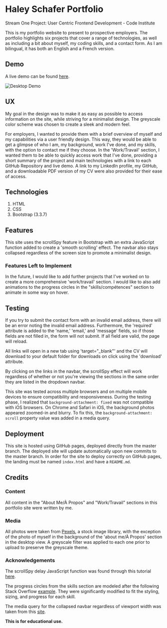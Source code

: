 # Haley Schafer Portfolio
Stream One Project: User Centric Frontend Development - Code Institute 

This is my portfolio website to present to prospective employers. The portfolio highlights six projects that cover a range of technologies, as well as including a bit about myself, my coding skills, and a contact form. As I am bilingual, it has both an English and a French version.


## Demo
A live demo can be found [here](https://hschafer2017.github.io/HSCHAFER-Portfolio/). 

![Desktop Demo](https://raw.githubusercontent.com/hschafer2017/HSCHAFER-Portfolio/master/assets/images/Portfolio.gif "Desktop Demo")


## UX
My goal in the design was to make it as easy as possible to access information on the site, while striving for a minimalist design. The greyscale color scheme was chosen to create a sleek and modern feel. 

For employers, I wanted to provide them with a brief overview of myself and my capabilities via a user friendly design. This way, they would be able to get a glimpse of who I am, my background, work I've done, and my skills, with the option to contact me if they choose. In the 'Work/Travail' section, I wanted them to be able to quickly access work that I've done, providing a short summary of the project and main technologies with a link to each GitHub Repository and live demo. A link to my LinkedIn profile, my GitHub, and a downloadable PDF version of my CV were also provided for their ease of access. 


## Technologies
1. HTML
2. CSS
3. Bootstrap (3.3.7)


## Features
This site uses the scrollSpy feature in Bootstrap with an extra JavaScript function added to create a 'smooth scrolling' effect. The navbar also stays collapsed regardless of the screen size to promote a minimalist design.


### Features Left to Implement 
In the future, I would like to add further projects that I've worked on to create a more comprehensive 'work/travail' section. I would like to also add animations to the progress circles in the "skills/compétences" section to animate in some way on hover. 


## Testing 
If you try to submit the contact form with an invalid email address, there will be an error noting the invalid email address. Furthermore, the 'required' attribute is added to the 'name,' 'email,' and 'message' fields, so if those fields are not filled in, the form will not submit. If all field are valid, the page will reload. 

All links will open in a new tab using 'target="_blank"' and the CV will download to your default folder for downloads on click using the 'download' attribute. 

By clicking on the links in the navbar, the scrollSpy effect will work regardless of whether or not you're viewing the sections in the same order they are listed in the dropdown navbar. 

This site was tested across multiple browsers and on multiple mobile devices to ensure compatibility and responsiveness. During the testing phase, I realized that ```background-attachment: fixed``` was not compatible with iOS browsers. On Chrome and Safari in iOS, the background photos appeared zoomed-in and blurry. To fix this, the ```background-attachment: scroll``` property value was added in a media query. 


## Deployment 
This site is hosted using GitHub pages, deployed directly from the master branch. The deployed site will update automatically upon new commits to the master branch. In order for the site to deploy correctly on GitHub pages, the landing must be named `index.html` and have a `README.md`. 


## Credits

### Content
All content in the "About Me/À Propos" and "Work/Travail" sections in this portfolio site were written by me. 

### Media 
All photos were taken from [Pexels](https://www.pexels.com/), a stock image library, with the exception of the photo of myself in the background of the 'about me/À Propos' section in the desktop view. A greyscale filter was applied to each one prior to upload to preserve the greyscale theme. 

### Acknowledgements 
The scrollSpy delay JavaScript function was found through this tutorial [here](https://www.abeautifulsite.net/smoothly-scroll-to-an-element-without-a-jquery-plugin-2). 

The progress circles from the skills section are modeled after the following Stack Overflow [example](https://stackoverflow.com/questions/14222138/css-progress-circle). They were significantly modified to fit the styling, sizing, and progress for each skill. 

The media query for the collapsed navbar regardless of viewport width was taken from this [site](https://www.codeply.com/go/iaM1zcNsQB/bootstrap-navbar-always-collapsed). 

**This is for educational use.** 
